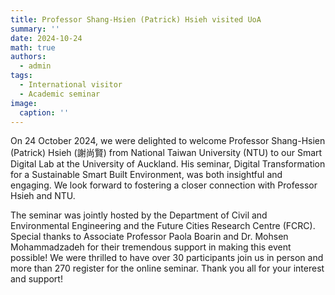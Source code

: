 ```yaml
---
title: Professor Shang-Hsien (Patrick) Hsieh visited UoA
summary: ''
date: 2024-10-24
math: true
authors:
  - admin
tags:
  - International visitor
  - Academic seminar
image:
  caption: ''
---
```

On 24 October 2024, we were delighted to welcome Professor Shang-Hsien (Patrick) Hsieh (謝尚賢) from National Taiwan University (NTU) to our Smart Digital Lab at the University of Auckland. His seminar, Digital Transformation for a Sustainable Smart Built Environment, was both insightful and engaging. We look forward to fostering a closer connection with Professor Hsieh and NTU.

The seminar was jointly hosted by the Department of Civil and Environmental Engineering and the Future Cities Research Centre (FCRC). Special thanks to Associate Professor Paola Boarin and Dr. Mohsen Mohammadzadeh for their tremendous support in making this event possible! We were thrilled to have over 30 participants join us in person and more than 270 register for the online seminar. Thank you all for your interest and support!


